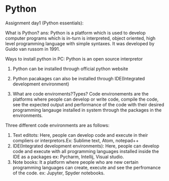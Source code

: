 # Python
Assignment day1
(Python essentials):

What is Python?
ans: Python is a platform which is used to develop computer programs which is in-turn is interpreted, object oriented, high level programming language with simple 
syntaxes.
It was developed by Guido van russom in 1991.

Ways to install python in PC: Python is an open source interpretor

1. Python can be installed through official python website
2. Python pacakages can also be installed through IDE(Integrated development environment)


2. What are code enviroments?Types?
Code environements are the platforms where people can develop or write code, compile the code, see the expected output and 
performance of the code with their desired programming langauge installed in system through the packages in the environments.

Three different code environments are as follows:
1. Text editots: Here, people can develop code and execute in their compliers or interpretors.Ex: Sublime text, Atom, notepad++
2. IDE(Integrated development environments): Here, people can develop code and execute with all programming languages installed inside the IDE as a packages
   ex: Pycharm, Intellij, Visual studio.
3. Note books: It a platform where people who are new certain programming languages can create, execute and see the perfromance of the code.
ex: Jupyter, Spyder notebooks. 

 
